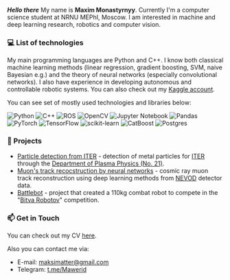 ***Hello there*** My name is **Maxim Monastyrnyy**. Currently I'm a computer science student at NRNU MEPhI, Moscow. I am interested in machine and deep learning research, robotics and computer vision.

### :computer: List of technologies

My main programming languages are Python and C++. I know both classical machine learning methods (linear regression, gradient boosting, SVM, naive Bayesian e.g.) and the theory of neural networks (especially convolutional networks). I also have experience in developing autonomous and controllable robotic systems. You can also check out my [Kaggle account](https://www.kaggle.com/maximmawerid).

You can see set of mostly used technologies and libraries below:

![Python](https://img.shields.io/badge/python-3670A0?style=for-the-badge&logo=python&logoColor=ffdd54)
![C++](https://img.shields.io/badge/c++-%2300599C.svg?style=for-the-badge&logo=c%2B%2B&logoColor=white)
![ROS](https://img.shields.io/badge/ros-%230A0FF9.svg?style=for-the-badge&logo=ros&logoColor=white)
![OpenCV](https://img.shields.io/badge/opencv-%23white.svg?style=for-the-badge&logo=opencv&logoColor=white)
![Jupyter Notebook](https://img.shields.io/badge/jupyter-%23FA0F00.svg?style=for-the-badge&logo=jupyter&logoColor=white)
![Pandas](https://img.shields.io/badge/pandas-%23150458.svg?style=for-the-badge&logo=pandas&logoColor=white)
![PyTorch](https://img.shields.io/badge/PyTorch-%23EE4C2C.svg?style=for-the-badge&logo=PyTorch&logoColor=white)
![TensorFlow](https://img.shields.io/badge/TensorFlow-%23FF6F00.svg?style=for-the-badge&logo=TensorFlow&logoColor=white)
![scikit-learn](https://img.shields.io/badge/scikit--learn-%23F7931E.svg?style=for-the-badge&logo=scikit-learn&logoColor=white)
![CatBoost](https://img.shields.io/badge/CatBoost-uy?style=for-the-badge&logoColor=yellow&color=yellow)
![Postgres](https://img.shields.io/badge/postgres-%23316192.svg?style=for-the-badge&logo=postgresql&logoColor=white)

<!---
### :construction_worker: Job experience
My work experience will be here...
--->
### :rocket: Projects

* [Particle detection from ITER](https://github.com/mawerid/Image_Analisys_ITER) - detection of metal particles for [ITER](https://www.iter.org/) through the [Department of Plasma Physics (No. 21)](http://plasma.mephi.ru/ru/).
* [Muon's track recocstruction by neural networks](https://github.com/mawerid/muon_NN_NEVOD) - сosmic ray muon track reconstruction using deep learning methods from [NEVOD](http://ununevod.mephi.ru/en/) detector data.
* [Battlebot](https://github.com/mawerid/battlebot_mephi) - project that created a 110kg combat robot to compete in the "[Bitva Robotov](https://bitva-robotov.ru/)" competition.


### :mailbox: Get in Touch
You can check out my CV [here]().

Also you can contact me via:

- E-mail: [maksimatter@gmail.com](mailto:maksimatter@gmail.com)
- Telegram: [t.me/Mawerid](https://t.me/Mawerid)
<!--- - LinkedIn:  --->
